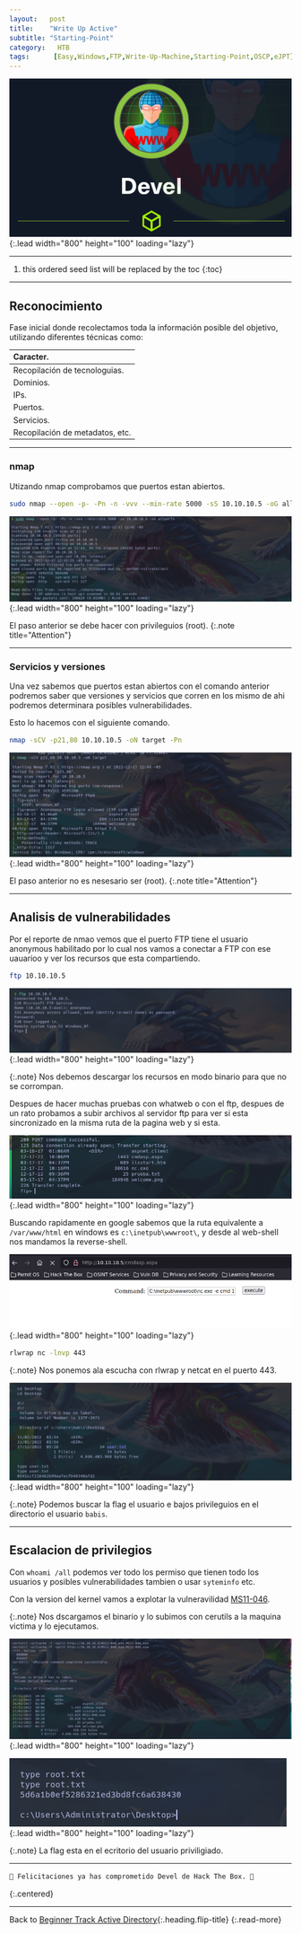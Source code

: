 ```yaml
---
layout:   post
title:    "Write Up Active"
subtitle: "Starting-Point"
category:   HTB
tags:      [Easy,Windows,FTP,Write-Up-Machine,Starting-Point,OSCP,eJPT]
---
```

![list](/assets/img/devel/Captura%20de%20pantalla%20(276).png){:.lead width="800" height="100" loading="lazy"}

***
<!--more-->

1. this ordered seed list will be replaced by the toc
{:toc}

***

## Reconocimiento

Fase inicial donde recolectamos toda la información posible del objetivo, utilizando diferentes técnicas como:

| Caracter.                                   |
|:--------------------------------------------|
|Recopilación de tecnologuias.                |
|Dominios.                                    |
|IPs.                                         |
|Puertos.                                     |
|Servicios.                                   |
|Recopilación de metadatos, etc.              |


***
### nmap

Utizando nmap comprobamos que puertos estan abiertos.


```bash
sudo nmap --open -p- -Pn -n -vvv --min-rate 5000 -sS 10.10.10.5 -oG allports
```

![list](/assets/img/devel/Parrot-2022-12-17-12-43-43.png){:.lead width="800" height="100" loading="lazy"}


El paso anterior se debe hacer con privileguios (root).
{:.note title="Attention"}

***
### Servicios y versiones

Una vez sabemos que puertos estan abiertos con el comando anterior podremos saber que versiones y servicios que corren en los mismo de ahi podremos determinara posibles vulnerabilidades.

Esto lo hacemos con el siguiente comando.


```bash
nmap -sCV -p21,80 10.10.10.5 -oN target -Pn
```

![list](/assets/img/devel/Parrot-2022-12-17-12-45-30.png){:.lead width="800" height="100" loading="lazy"}

El paso anterior no es nesesario ser (root).
{:.note title="Attention"}

***
## Analisis de vulnerabilidades

Por el reporte de nmao vemos que el puerto FTP tiene el usuario anonymous habilitado por lo cual nos vamos a conectar a FTP con ese uauarioo y ver los recursos que esta compartiendo.

```bash
ftp 10.10.10.5
```

![list](/assets/img/devel/Parrot-2022-12-17-13-47-23.png){:.lead width="800" height="100" loading="lazy"}


{:.note}
Nos debemos descargar los recursos  en modo binario para que no se corrompan.



Despues de hacer muchas pruebas con whatweb o con el ftp, despues de un rato probamos a subir archivos al servidor ftp para ver si esta sincronizado en la misma ruta de la pagina web y si esta.

![list](/assets/img/devel/Parrot-2022-12-17-15-17-50.png){:.lead width="800" height="100" loading="lazy"}

Buscando rapidamente en google sabemos que la ruta equivalente a `/var/www/html` en windows es `c:\inetpub\wwwroot\`, y desde al web-shell nos mandamos la reverse-shell.

![list](/assets/img/devel/Parrot-2022-12-17-15-18-35.png){:.lead width="800" height="100" loading="lazy"}


```bash
rlwrap nc -lnvp 443
```

{:.note}
Nos ponemos ala escucha con rlwrap y netcat en el puerto 443.

![list](/assets/img/devel/Parrot-2022-12-17-15-36-59.png){:.lead width="800" height="100" loading="lazy"}

{:.note}
Podemos buscar la flag el usuario e bajos privileguios en el directorio el usuario `babis`.


***

## Escalacion de privilegios 

Con `whoami /all` podemos ver todo los permiso que tienen todo los usuarios y posibles vulnerabilidades tambien o usar `syteminfo` etc.

Con la version del kernel vamos a explotar la vulneravilidad [MS11-046].

[MS11-046]:(https://github.com/SecWiki/windows-kernel-exploits/blob/master/MS11-046/README.md)


{:.note}
Nos dscargamos el binario y lo subimos con cerutils a la maquina victima y lo ejecutamos.

![list](/assets/img/devel/Parrot-2022-12-17-15-34-43.png){:.lead width="800" height="100" loading="lazy"}

![list](/assets/img/devel/Parrot-2022-12-17-15-38-01.png){:.lead width="800" height="100" loading="lazy"}

{:.note}
La flag esta en el ecritorio del usuario priviligiado.

***
```bash
🎉 Felicitaciones ya has comprometido Devel de Hack The Box. 🎉
```
{:.centered}
***
Back to [Beginner Track Active Directory](2022-09-21-Beginner-Track-AD.md){:.heading.flip-title}
{:.read-more}
